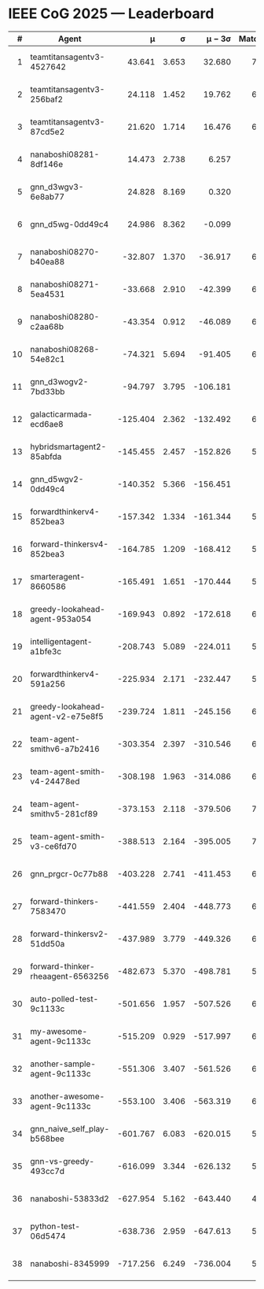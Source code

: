 # IEEE CoG 2025 — Leaderboard

| # | Agent | μ | σ | μ − 3σ | Matches | Updated |
|---:|---|---:|---:|---:|---:|---|
| 1 | teamtitansagentv3-4527642 | 43.641 | 3.653 | 32.680 | 7076 | 2025-08-30 09:53 |
| 2 | teamtitansagentv3-256baf2 | 24.118 | 1.452 | 19.762 | 6636 | 2025-08-30 09:53 |
| 3 | teamtitansagentv3-87cd5e2 | 21.620 | 1.714 | 16.476 | 6300 | 2025-08-30 09:53 |
| 4 | nanaboshi08281-8df146e | 14.473 | 2.738 | 6.257 | 276 | 2025-08-30 09:53 |
| 5 | gnn_d3wgv3-6e8ab77 | 24.828 | 8.169 | 0.320 | 138 | 2025-08-30 09:53 |
| 6 | gnn_d5wg-0dd49c4 | 24.986 | 8.362 | -0.099 | 120 | 2025-08-30 09:53 |
| 7 | nanaboshi08270-b40ea88 | -32.807 | 1.370 | -36.917 | 6880 | 2025-08-30 09:53 |
| 8 | nanaboshi08271-5ea4531 | -33.668 | 2.910 | -42.399 | 6818 | 2025-08-30 09:53 |
| 9 | nanaboshi08280-c2aa68b | -43.354 | 0.912 | -46.089 | 6158 | 2025-08-30 09:53 |
| 10 | nanaboshi08268-54e82c1 | -74.321 | 5.694 | -91.405 | 6300 | 2025-08-30 09:53 |
| 11 | gnn_d3wogv2-7bd33bb | -94.797 | 3.795 | -106.181 | 274 | 2025-08-30 09:53 |
| 12 | galacticarmada-ecd6ae8 | -125.404 | 2.362 | -132.492 | 6240 | 2025-08-30 09:53 |
| 13 | hybridsmartagent2-85abfda | -145.455 | 2.457 | -152.826 | 5796 | 2025-08-30 09:53 |
| 14 | gnn_d5wgv2-0dd49c4 | -140.352 | 5.366 | -156.451 | 226 | 2025-08-30 09:53 |
| 15 | forwardthinkerv4-852bea3 | -157.342 | 1.334 | -161.344 | 5512 | 2025-08-30 09:53 |
| 16 | forward-thinkersv4-852bea3 | -164.785 | 1.209 | -168.412 | 5339 | 2025-08-30 09:53 |
| 17 | smarteragent-8660586 | -165.491 | 1.651 | -170.444 | 5424 | 2025-08-30 09:53 |
| 18 | greedy-lookahead-agent-953a054 | -169.943 | 0.892 | -172.618 | 6148 | 2025-08-30 09:53 |
| 19 | intelligentagent-a1bfe3c | -208.743 | 5.089 | -224.011 | 5755 | 2025-08-30 09:53 |
| 20 | forwardthinkerv4-591a256 | -225.934 | 2.171 | -232.447 | 5370 | 2025-08-30 09:53 |
| 21 | greedy-lookahead-agent-v2-e75e8f5 | -239.724 | 1.811 | -245.156 | 6540 | 2025-08-30 09:53 |
| 22 | team-agent-smithv6-a7b2416 | -303.354 | 2.397 | -310.546 | 6960 | 2025-08-30 09:53 |
| 23 | team-agent-smith-v4-24478ed | -308.198 | 1.963 | -314.086 | 6398 | 2025-08-30 09:53 |
| 24 | team-agent-smithv5-281cf89 | -373.153 | 2.118 | -379.506 | 7140 | 2025-08-30 09:53 |
| 25 | team-agent-smith-v3-ce6fd70 | -388.513 | 2.164 | -395.005 | 7618 | 2025-08-30 09:53 |
| 26 | gnn_prgcr-0c77b88 | -403.228 | 2.741 | -411.453 | 6190 | 2025-08-30 09:53 |
| 27 | forward-thinkers-7583470 | -441.559 | 2.404 | -448.773 | 6780 | 2025-08-30 09:53 |
| 28 | forward-thinkersv2-51dd50a | -437.989 | 3.779 | -449.326 | 6188 | 2025-08-30 09:53 |
| 29 | forward-thinker-rheaagent-6563256 | -482.673 | 5.370 | -498.781 | 5768 | 2025-08-30 09:53 |
| 30 | auto-polled-test-9c1133c | -501.656 | 1.957 | -507.526 | 6720 | 2025-08-30 09:53 |
| 31 | my-awesome-agent-9c1133c | -515.209 | 0.929 | -517.997 | 6720 | 2025-08-30 09:53 |
| 32 | another-sample-agent-9c1133c | -551.306 | 3.407 | -561.526 | 6800 | 2025-08-30 09:53 |
| 33 | another-awesome-agent-9c1133c | -553.100 | 3.406 | -563.319 | 6440 | 2025-08-30 09:53 |
| 34 | gnn_naive_self_play-b568bee | -601.767 | 6.083 | -620.015 | 5560 | 2025-08-30 09:53 |
| 35 | gnn-vs-greedy-493cc7d | -616.099 | 3.344 | -626.132 | 5400 | 2025-08-30 09:53 |
| 36 | nanaboshi-53833d2 | -627.954 | 5.162 | -643.440 | 4960 | 2025-08-30 09:53 |
| 37 | python-test-06d5474 | -638.736 | 2.959 | -647.613 | 5640 | 2025-08-30 09:53 |
| 38 | nanaboshi-8345999 | -717.256 | 6.249 | -736.004 | 5870 | 2025-08-30 09:53 |
